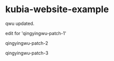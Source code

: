 # kubia-website-example

qwu updated. 

edit for 'qingyingwu-patch-1'

qingyingwu-patch-2

qingyingwu-patch-3
